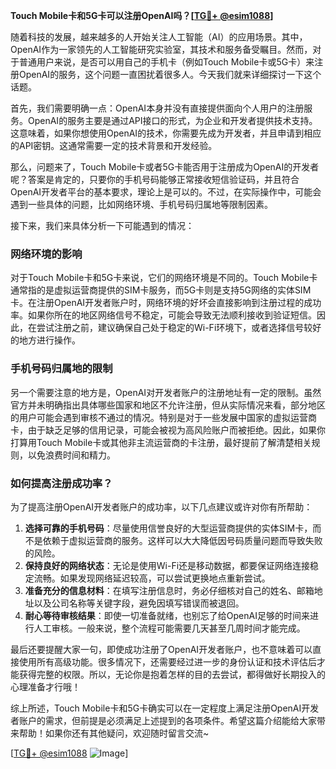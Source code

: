**Touch Mobile卡和5G卡可以注册OpenAI吗？[[TG💪+ @esim1088](https://t.me/s/esim1088)]**

随着科技的发展，越来越多的人开始关注人工智能（AI）的应用场景。其中，OpenAI作为一家领先的人工智能研究实验室，其技术和服务备受瞩目。然而，对于普通用户来说，是否可以用自己的手机卡（例如Touch Mobile卡或5G卡）来注册OpenAI的服务，这个问题一直困扰着很多人。今天我们就来详细探讨一下这个话题。

首先，我们需要明确一点：OpenAI本身并没有直接提供面向个人用户的注册服务。OpenAI的服务主要是通过API接口的形式，为企业和开发者提供技术支持。这意味着，如果你想使用OpenAI的技术，你需要先成为开发者，并且申请到相应的API密钥。这通常需要一定的技术背景和开发经验。

那么，问题来了，Touch Mobile卡或者5G卡能否用于注册成为OpenAI的开发者呢？答案是肯定的，只要你的手机号码能够正常接收短信验证码，并且符合OpenAI开发者平台的基本要求，理论上是可以的。不过，在实际操作中，可能会遇到一些具体的问题，比如网络环境、手机号码归属地等限制因素。

接下来，我们来具体分析一下可能遇到的情况：

### 网络环境的影响

对于Touch Mobile卡和5G卡来说，它们的网络环境是不同的。Touch Mobile卡通常指的是虚拟运营商提供的SIM卡服务，而5G卡则是支持5G网络的实体SIM卡。在注册OpenAI开发者账户时，网络环境的好坏会直接影响到注册过程的成功率。如果你所在的地区网络信号不稳定，可能会导致无法顺利接收到验证短信。因此，在尝试注册之前，建议确保自己处于稳定的Wi-Fi环境下，或者选择信号较好的地方进行操作。

### 手机号码归属地的限制

另一个需要注意的地方是，OpenAI对开发者账户的注册地址有一定的限制。虽然官方并未明确指出具体哪些国家和地区不允许注册，但从实际情况来看，部分地区的用户可能会遇到审核不通过的情况。特别是对于一些发展中国家的虚拟运营商卡，由于缺乏足够的信用记录，可能会被视为高风险账户而被拒绝。因此，如果你打算用Touch Mobile卡或其他非主流运营商的卡注册，最好提前了解清楚相关规则，以免浪费时间和精力。

### 如何提高注册成功率？

为了提高注册OpenAI开发者账户的成功率，以下几点建议或许对你有所帮助：

1. **选择可靠的手机号码**：尽量使用信誉良好的大型运营商提供的实体SIM卡，而不是依赖于虚拟运营商的服务。这样可以大大降低因号码质量问题而导致失败的风险。
2. **保持良好的网络状态**：无论是使用Wi-Fi还是移动数据，都要保证网络连接稳定流畅。如果发现网络延迟较高，可以尝试更换地点重新尝试。
3. **准备充分的信息材料**：在填写注册信息时，务必仔细核对自己的姓名、邮箱地址以及公司名称等关键字段，避免因填写错误而被退回。
4. **耐心等待审核结果**：即使一切准备就绪，也别忘了给OpenAI足够的时间来进行人工审核。一般来说，整个流程可能需要几天甚至几周时间才能完成。

最后还要提醒大家一句，即使成功注册了OpenAI开发者账户，也不意味着可以直接使用所有高级功能。很多情况下，还需要经过进一步的身份认证和技术评估后才能获得完整的权限。所以，无论你是抱着怎样的目的去尝试，都得做好长期投入的心理准备才行哦！

综上所述，Touch Mobile卡和5G卡确实可以在一定程度上满足注册OpenAI开发者账户的需求，但前提是必须满足上述提到的各项条件。希望这篇介绍能给大家带来帮助！如果你还有其他疑问，欢迎随时留言交流~

[[TG💪+ @esim1088](https://t.me/s/esim1088) ![Image](https://i.postimg.cc/4NQfJmqS/Snipaste-2025-05-13-00-14-12.png)]
